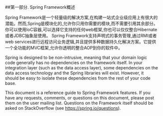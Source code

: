 ##第一部分. Spring Framework概述

Spring Framework是一个轻量级的解决方案,在构建一站式企业级应用上有很大的潜能。然而,Spring是模块化的,允许你只用你需要的模块,而不需要引用其余部分。你可以使用IoC容器,可以选择它支持的任何web框架,你也可以仅仅整合Hibernate或者JDBC抽象层使用。
Spring Framework支持声明式的事务管理,通过RMI或者web services进行远程访问业务逻辑,并且提供多种数据持久化解决方案。它提供一个全功能的MVC框架,允许你透明的整合AOP到你的软件中。



Spring is designed to be non-intrusive, meaning that your domain logic code generally has no dependencies on the framework itself.
In your integration layer (such as the data access layer), some dependencies on the data access technology and the Spring libraries will exist.
However, it should be easy to isolate these dependencies from the rest of your code base.

This document is a reference guide to Spring Framework features.
If you have any requests, comments, or questions on this document, please post them on the user mailing list.
Questions on the Framework itself should be asked on StackOverflow (see https://spring.io/questions).

